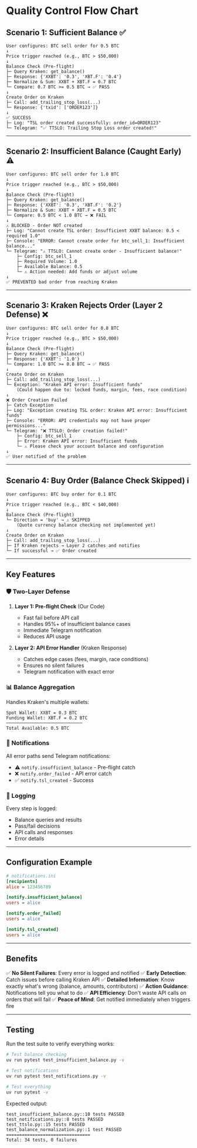 # Quality Control Flow Chart

## Scenario 1: Sufficient Balance ✅

```
User configures: BTC sell order for 0.5 BTC
↓
Price trigger reached (e.g., BTC > $50,000)
↓
Balance Check (Pre-flight)
├─ Query Kraken: get_balance()
├─ Response: {'XXBT': '0.3', 'XBT.F': '0.4'}
├─ Normalize & Sum: XXBT + XBT.F = 0.7 BTC
└─ Compare: 0.7 BTC >= 0.5 BTC → ✅ PASS
↓
Create Order on Kraken
├─ Call: add_trailing_stop_loss(...)
└─ Response: {'txid': ['ORDER123']}
↓
✅ SUCCESS
├─ Log: "TSL order created successfully: order_id=ORDER123"
└─ Telegram: "✅ TTSLO: Trailing Stop Loss order created!"
```

---

## Scenario 2: Insufficient Balance (Caught Early) ⚠️

```
User configures: BTC sell order for 1.0 BTC
↓
Price trigger reached (e.g., BTC > $50,000)
↓
Balance Check (Pre-flight)
├─ Query Kraken: get_balance()
├─ Response: {'XXBT': '0.3', 'XBT.F': '0.2'}
├─ Normalize & Sum: XXBT + XBT.F = 0.5 BTC
└─ Compare: 0.5 BTC < 1.0 BTC → ❌ FAIL
↓
⚠️ BLOCKED - Order NOT created
├─ Log: "Cannot create TSL order: Insufficient XXBT balance: 0.5 < required 1.0"
├─ Console: "ERROR: Cannot create order for btc_sell_1: Insufficient balance..."
└─ Telegram: "⚠️ TTSLO: Cannot create order - Insufficient balance!"
    ├─ Config: btc_sell_1
    ├─ Required Volume: 1.0
    ├─ Available Balance: 0.5
    └─ ⚠️ Action needed: Add funds or adjust volume
↓
✅ PREVENTED bad order from reaching Kraken
```

---

## Scenario 3: Kraken Rejects Order (Layer 2 Defense) ❌

```
User configures: BTC sell order for 0.8 BTC
↓
Price trigger reached (e.g., BTC > $50,000)
↓
Balance Check (Pre-flight)
├─ Query Kraken: get_balance()
├─ Response: {'XXBT': '1.0'}
└─ Compare: 1.0 BTC >= 0.8 BTC → ✅ PASS
↓
Create Order on Kraken
├─ Call: add_trailing_stop_loss(...)
└─ Exception: "Kraken API error: Insufficient funds"
    (Could happen due to: locked funds, margin, fees, race condition)
↓
❌ Order Creation Failed
├─ Catch Exception
├─ Log: "Exception creating TSL order: Kraken API error: Insufficient funds"
├─ Console: "ERROR: API credentials may not have proper permissions..."
└─ Telegram: "❌ TTSLO: Order creation failed!"
    ├─ Config: btc_sell_1
    ├─ Error: Kraken API error: Insufficient funds
    └─ ⚠️ Please check your account balance and configuration
↓
✅ User notified of the problem
```

---

## Scenario 4: Buy Order (Balance Check Skipped) ℹ️

```
User configures: BTC buy order for 0.1 BTC
↓
Price trigger reached (e.g., BTC < $40,000)
↓
Balance Check (Pre-flight)
└─ Direction = 'buy' → ⚠️ SKIPPED
    (Quote currency balance checking not implemented yet)
↓
Create Order on Kraken
├─ Call: add_trailing_stop_loss(...)
├─ If Kraken rejects → Layer 2 catches and notifies
└─ If successful → ✅ Order created
```

---

## Key Features

### 🛡️ Two-Layer Defense

1. **Layer 1: Pre-flight Check** (Our Code)
   - Fast fail before API call
   - Handles 95%+ of insufficient balance cases
   - Immediate Telegram notification
   - Reduces API usage

2. **Layer 2: API Error Handler** (Kraken Response)
   - Catches edge cases (fees, margin, race conditions)
   - Ensures no silent failures
   - Telegram notification with exact error

### 📊 Balance Aggregation

Handles Kraken's multiple wallets:
```
Spot Wallet: XXBT = 0.3 BTC
Funding Wallet: XBT.F = 0.2 BTC
─────────────────────────────
Total Available: 0.5 BTC
```

### 📱 Notifications

All error paths send Telegram notifications:
- ⚠️ `notify.insufficient_balance` - Pre-flight catch
- ❌ `notify.order_failed` - API error catch
- ✅ `notify.tsl_created` - Success

### 📝 Logging

Every step is logged:
- Balance queries and results
- Pass/fail decisions
- API calls and responses
- Error details

---

## Configuration Example

```ini
# notifications.ini
[recipients]
alice = 123456789

[notify.insufficient_balance]
users = alice

[notify.order_failed]
users = alice

[notify.tsl_created]
users = alice
```

---

## Benefits

✅ **No Silent Failures**: Every error is logged and notified
✅ **Early Detection**: Catch issues before calling Kraken API
✅ **Detailed Information**: Know exactly what's wrong (balance, amounts, contributors)
✅ **Action Guidance**: Notifications tell you what to do
✅ **API Efficiency**: Don't waste API calls on orders that will fail
✅ **Peace of Mind**: Get notified immediately when triggers fire

---

## Testing

Run the test suite to verify everything works:
```bash
# Test balance checking
uv run pytest test_insufficient_balance.py -v

# Test notifications
uv run pytest test_notifications.py -v

# Test everything
uv run pytest -v
```

Expected output:
```
test_insufficient_balance.py::10 tests PASSED
test_notifications.py::8 tests PASSED  
test_ttslo.py::15 tests PASSED
test_balance_normalization.py::1 test PASSED
================================
Total: 34 tests, 0 failures
```
